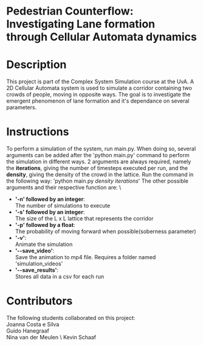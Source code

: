 # Pedestrian Counterflow: Investigating Lane formation through Cellular Automata dynamics

# Description
This project is part of the Complex System Simulation course at the UvA. A 2D Cellular Automata system is used to simulate a corridor containing two crowds of people, moving in opposite ways. The goal is to investigate the emergent phenomenon of lane formation and it's dependance on several parameters. 

# Instructions 
To perform a simulation of the system, run main.py. When doing so, several arguments can be added after the 'python main.py' command to perform the simulation in different ways. 2 arguments are always required, namely the **iterations**, giving the number of timesteps executed per run, and the **density**, giving the density of the crowd in the lattice. Run the command in the following way: 'python main.py *density iterations*' The other possible arguments and their respective function are: \
- **'-n' followed by an integer**:\
The number of simulations to execute
- **'-s' followed by an integer**:\
The size of the L x L lattice that represents the corridor 
- **'-p' followed by a float**:\
The probability of moving forward when possible(soberness parameter)
- **'-v'**:\
Animate the simulation
- **'--save_video'**:\
Save the animation to mp4 file. Requires a folder named 'simulation_videos'
- **'--save_results'**:\
Stores all data in a csv for each run

# Contributors 
The following students collaborated on this project:\
Joanna Costa e Silva \
Guido Hanegraaf \
Nina van der Meulen \ 
Kevin Schaaf